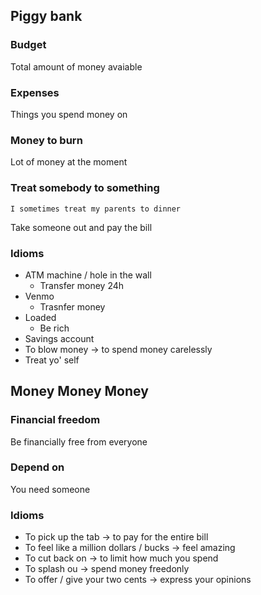 
## Piggy bank

### Budget
Total amount of money avaiable

### Expenses
Things you spend money on

### Money to burn
Lot of money at the moment

### Treat somebody to something
	I sometimes treat my parents to dinner
Take someone out and pay the bill


### Idioms
- ATM machine / hole in the wall
	- Transfer money 24h
- Venmo
	- Trasnfer money
- Loaded
	- Be rich
- Savings account
- To blow money -> to spend money carelessly
- Treat yo' self


## Money Money Money
### Financial freedom
Be financially free from everyone
### Depend on
You need someone

### Idioms
- To pick up the tab -> to pay for the entire bill
- To feel like a million dollars / bucks -> feel amazing
- To cut back on -> to limit how much you spend
- To splash ou -> spend money freedonly
- To offer / give your two cents -> express your opinions